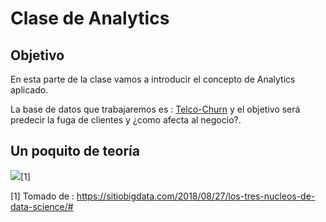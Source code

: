 Clase de Analytics
================

## Objetivo

En esta parte de la clase vamos a introducir el concepto de Analytics
aplicado.

La base de datos que trabajaremos es :
[Telco-Churn](https://www.kaggle.com/blastchar/telco-customer-churn) y
el objetivo será predecir la fuga de clientes y ¿como afecta al
negocio?.

## Un poquito de teoría

![](https://sitiobigdata.com/wp-content/uploads/2018/08/Los-tres-n%C3%BAcleos-de-Data-Science.png)[1]

[1] Tomado de :
<https://sitiobigdata.com/2018/08/27/los-tres-nucleos-de-data-science/#>
